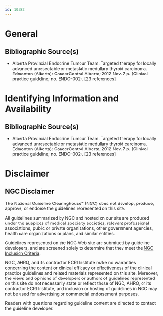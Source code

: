 ```yaml
---
id: 10382
---
```


# General

## Bibliographic Source(s)

- Alberta Provincial Endocrine Tumour Team. Targeted therapy for locally advanced unresectable or metastatic medullary thyroid carcinoma. Edmonton (Alberta): CancerControl Alberta; 2012 Nov. 7 p. (Clinical practice guideline; no. ENDO-002). [23 references]

# Identifying Information and Availability

## Bibliographic Source(s)

- Alberta Provincial Endocrine Tumour Team. Targeted therapy for locally advanced unresectable or metastatic medullary thyroid carcinoma. Edmonton (Alberta): CancerControl Alberta; 2012 Nov. 7 p. (Clinical practice guideline; no. ENDO-002). [23 references]

# Disclaimer

## NGC Disclaimer

The National Guideline Clearinghouse™ (NGC) does not develop, produce, approve, or endorse the guidelines represented on this site.

All guidelines summarized by NGC and hosted on our site are produced under the auspices of medical specialty societies, relevant professional associations, public or private organizations, other government agencies, health care organizations or plans, and similar entities.

Guidelines represented on the NGC Web site are submitted by guideline developers, and are screened solely to determine that they meet the [NGC Inclusion Criteria](/help-and-about/summaries/inclusion-criteria).

NGC, AHRQ, and its contractor ECRI Institute make no warranties concerning the content or clinical efficacy or effectiveness of the clinical practice guidelines and related materials represented on this site. Moreover, the views and opinions of developers or authors of guidelines represented on this site do not necessarily state or reflect those of NGC, AHRQ, or its contractor ECRI Institute, and inclusion or hosting of guidelines in NGC may not be used for advertising or commercial endorsement purposes.

Readers with questions regarding guideline content are directed to contact the guideline developer.

